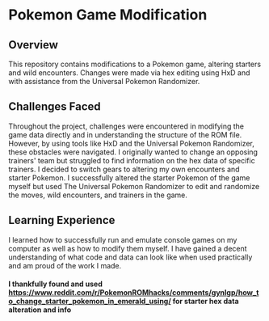 # Pokemon Game Modification

## Overview

This repository contains modifications to a Pokemon game, altering starters and wild encounters. Changes were made via hex editing using HxD and with assistance from the Universal Pokemon Randomizer.

## Challenges Faced

Throughout the project, challenges were encountered in modifying the game data directly and in understanding the structure of the ROM file. However, by using tools like HxD and the Universal Pokemon Randomizer, these obstacles were navigated. I originally wanted to change an opposing trainers' team but struggled to find information on the hex data of specific trainers. I decided to switch gears to altering my own encounters and starter Pokemon. I successfully altered the starter Pokemon of the game myself but used The Universal Pokemon Randomizer to edit and randomize the moves, wild encounters, and trainers in the game.

## Learning Experience

I learned how to successfully run and emulate console games on my computer as well as how to modify them myself. I have gained a decent understanding of what code and data can look like when used practically and am proud of the work I made. 

####  I thankfully found and used https://www.reddit.com/r/PokemonROMhacks/comments/gynlgp/how_to_change_starter_pokemon_in_emerald_using/ for starter hex data alteration and info

